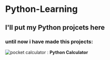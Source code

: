 # **Python-Learning**

## I'll put my Python projcets here

### until now i have made this projects:
 
<img class="emojidex-emoji" src="https://cdn.emojidex.com/emoji/seal/pocket_calculator.png" emoji-code="pocket_calculator" emoji-moji="🖩" alt="pocket calculator" /> : **Python Calculator**
